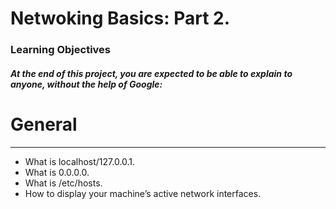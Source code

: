 # Netwoking Basics: Part 2.
### Learning Objectives
##### At the end of this project, you are expected to be able to explain to anyone, without the help of Google:

# General
---
- What is localhost/127.0.0.1.
- What is 0.0.0.0.
- What is /etc/hosts.
- How to display your machine’s active network interfaces.
